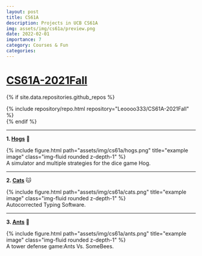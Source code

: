 ```yaml
---
layout: post
title: CS61A
description: Projects in UCB CS61A
img: assets/img/cs61a/preview.png
date: 2022-02-01
importance: 7
category: Courses & Fun
categories: 
---
```


# [CS61A-2021Fall](https://inst.eecs.berkeley.edu/~cs61a/fa21/) 

<!-- code for GitHub repositories -->
{% if site.data.repositories.github_repos %}
<div class="repositories d-flex flex-wrap flex-md-row flex-column justify-content-between align-items-center">
{% include repository/repo.html repository="Leoooo333/CS61A-2021Fall" %}
</div>
{% endif %}

 ------------------------------------------------
  **1. [Hogs](https://inst.eecs.berkeley.edu/~cs61a/fa21/proj/hog/#introduction)** 🦔

<div class="row justify-content-md-center">
    <div class="col-md-auto">
        {% include figure.html path="assets/img/cs61a/hogs.png" title="example image" class="img-fluid rounded z-depth-1" %}
    </div>
</div>
<div class="caption">
    A simulator and multiple strategies for the dice game Hog.
</div>

 ------------------------------------------------
  **2. [Cats](https://inst.eecs.berkeley.edu/~cs61a/fa21/proj/cats/)**  🐱
  
<div class="row justify-content-md-center">
    <div class="col-md-auto">
        {% include figure.html path="assets/img/cs61a/cats.png" title="example image" class="img-fluid rounded z-depth-1" %}
    </div>
</div>
<div class="caption">
    Autocorrected Typing Software.
</div>

  ----------------------------------------------

  **3. [Ants](https://inst.eecs.berkeley.edu/~cs61a/fa21/proj/ants/)**  🐜
  
  <div class="row justify-content-md-center">
    <div class="col-md-auto">
        {% include figure.html path="assets/img/cs61a/ants.png" title="example image" class="img-fluid rounded z-depth-1" %}
    </div>
</div>
<div class="caption">
    A tower defense game:Ants Vs. SomeBees.
</div>